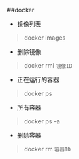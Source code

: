 ##docker
- 镜像列表  
> docker images
- 删除镜像
> docker rmi `镜像ID`
- 正在运行的容器
> docker ps
- 所有容器
> docker ps -a
- 删除容器
> docker rm `容器ID`
